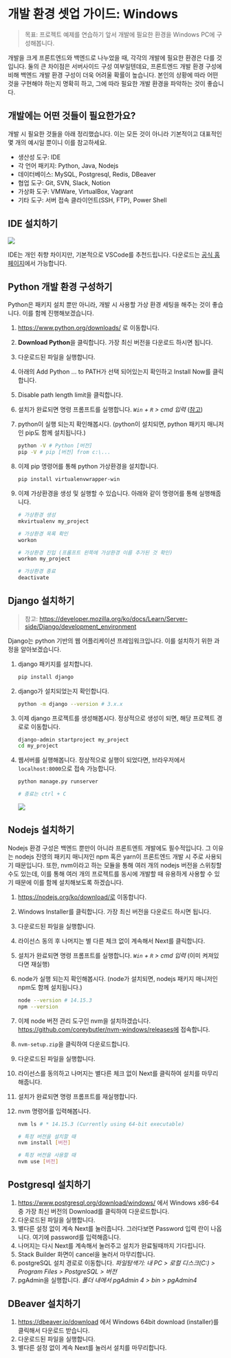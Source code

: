 # 개발 환경 셋업 가이드: Windows

> 목표: 프로젝트 예제를 연습하기 앞서 개발에 필요한 환경을 Windows PC에 구성해봅니다.

개발을 크게 프론트엔드와 백엔드로 나누었을 때, 각각의 개발에 필요한 환경은 다를 것입니다. 둘의 큰 차이점은 서버사이드 구성 여부일텐데요, 프론트엔드 개발 환경 구성에 비해 백엔드 개발 환경 구성이 더욱 어려울 확률이 높습니다. 본인의 상황에 따라 어떤 것을 구현해야 하는지 명확히 하고, 그에 따라 필요한 개발 환경을 파악하는 것이 좋습니다.

## 개발에는 어떤 것들이 필요한가요?

개발 시 필요한 것들을 아래 정리했습니다. 이는 모든 것이 아니라 기본적이고 대표적인 몇 개의 예시일 뿐이니 이를 참고하세요.

- 생산성 도구: IDE
- 각 언어 패키지: Python, Java, Nodejs
- 데이터베이스: MySQL, Postgresql, Redis, DBeaver
- 협업 도구: Git, SVN, Slack, Notion
- 가상화 도구: VMWare, VirtualBox, Vagrant
- 기타 도구: 서버 접속 클라이언트(SSH, FTP), Power Shell

## IDE 설치하기

![](https://upload.wikimedia.org/wikipedia/commons/8/80/Visual_Studio_Code_0.10.1_on_Windows_7%2C_with_search.png)

IDE는 개인 취향 차이지만, 기본적으로 VSCode를 추천드립니다. 다운로드는 [공식 홈페이지](https://code.visualstudio.com/)에서 가능합니다.

## Python 개발 환경 구성하기

Python은 패키지 설치 뿐만 아니라, 개발 시 사용할 가상 환경 세팅을 해주는 것이 좋습니다. 이를 함께 진행해보겠습니다.

1. https://www.python.org/downloads/ 로 이동합니다.
2. **Download Python**을 클릭합니다. 가장 최신 버전을 다운로드 하시면 됩니다.
3. 다운로드된 파일을 실행합니다.
4. 아래의 Add Python ... to PATH가 선택 되어있는지 확인하고 Install Now를 클릭합니다.
5. Disable path length limit을 클릭합니다.
6. 설치가 완료되면 명령 프롬프트를 실행합니다. *`Win` + `R` > cmd 입력* ([참고](https://editorizer.tistory.com/200))
7. python이 실행 되는지 확인해봅시다. (python이 설치되면, python 패키지 매니저인 pip도 함께 설치됩니다.)

    ```bash
    python -V # Python [버전]
    pip -V # pip [버전] from c:\...
    ```

8. 이제 pip 명령어를 통해 python 가상환경을 설치합니다.

    ```bash
    pip install virtualenvwrapper-win
    ```

9. 이제 가상환경을 생성 및 실행할 수 있습니다. 아래와 같이 명령어를 통해 실행해줍니다.

    ```bash
    # 가상환경 생성
    mkvirtualenv my_project

    # 가상환경 목록 확인
    workon

    # 가상환경 진입 (프롬프트 왼쪽에 가상환경 이름 추가된 것 확인)
    workon my_project

    # 가상환경 종료
    deactivate
    ```

## Django 설치하기

> 참고: https://developer.mozilla.org/ko/docs/Learn/Server-side/Django/development_environment

Django는 python 기반의 웹 어플리케이션 프레임워크입니다. 이를 설치하기 위한 과정을 알아보겠습니다.

1. django 패키지를 설치합니다.

    ```bash
    pip install django
    ```

2. django가 설치되었는지 확인합니다.

    ```bash
    python -m django --version # 3.x.x
    ```

3. 이제 django 프로젝트를 생성해봅시다. 정상적으로 생성이 되면, 해당 프로젝트 경로로 이동합니다.

    ```bash
    django-admin startproject my_project
    cd my_project
    ```

4. 웹서버를 실행해봅니다. 정상적으로 실행이 되었다면, 브라우저에서 `localhost:8000`으로 접속 가능합니다.

    ```bash
    python manage.py runserver

    # 종료는 ctrl + C
    ```

    ![](https://mdn.mozillademos.org/files/15728/Django_Skeleton_Website_Homepage.png)

## Nodejs 설치하기

Nodejs 환경 구성은 백엔드 뿐만이 아니라 프론트엔트 개발에도 필수적입니다. 그 이유는 nodejs 진영의 패키지 매니저인 npm 혹은 yarn이 프론트엔드 개발 시 주로 사용되기 때문입니다. 또한, nvm이라고 하는 모듈을 통해 여러 개의 nodejs 버전을 스위칭할 수도 있는데, 이를 통해 여러 개의 프로젝트를 동시에 개발할 때 유용하게 사용할 수 있기 때문에 이를 함께 설치해보도록 하겠습니다.

1. https://nodejs.org/ko/download/로 이동합니다.
2. Windows Installer를 클릭합니다. 가장 최신 버전을 다운로드 하시면 됩니다.
3. 다운로드된 파일을 실행합니다.
4. 라이선스 동의 후 나머지는 별 다른 체크 없이 계속해서 Next를 클릭합니다.
5. 설치가 완료되면 명령 프롬프트를 실행합니다. *`Win` + `R` > cmd 입력* (이미 켜져있다면 재실행)
6. node가 실행 되는지 확인해봅시다. (node가 설치되면, nodejs 패키지 매니저인 npm도 함께 설치됩니다.)

    ```bash
    node --version # 14.15.3
    npm --version
    ```

7. 이제 node 버전 관리 도구인 nvm을 설치하겠습니다. https://github.com/coreybutler/nvm-windows/releases에 접속합니다.
8. `nvm-setup.zip`을 클릭하여 다운로드합니다.
9. 다운로드된 파일을 실행합니다.
10. 라이선스를 동의하고 나머지는 별다른 체크 없이 Next를 클릭하여 설치를 마무리 해줍니다.
11. 설치가 완료되면 명령 프롬프트를 재실행합니다.
12. nvm 명령어를 입력해봅니다.

    ```bash
    nvm ls # * 14.15.3 (Currently using 64-bit executable)

    # 특정 버전을 설치할 때
    nvm install [버전]

    # 특정 버전을 사용할 때
    nvm use [버전]
    ```

## Postgresql 설치하기

1. https://www.postgresql.org/download/windows/ 에서 Windows x86-64 중 가장 최신 버전의 Download를 클릭하여 다운로드합니다.
2. 다운로드된 파일을 실행합니다.
3. 별다른 설정 없이 계속 Next를 눌러줍니다. 그러다보면 Password 입력 란이 나옵니다. 여기에 password를 입력해줍니다.
4. 나머지는 다시 Next를 계속해서 눌러주고 설치가 완료될때까지 기다립니다.
5. Stack Builder 화면이 cancel을 눌러서 마무리합니다.
6. postgreSQL 설치 경로로 이동합니다. *파일탐색기: 내 PC > 로컬 디스크(C:) > Program Files > PostgreSQL > 버전*
7. pgAdmin을 실행합니다. *폴더 내에서 pgAdmin 4 > bin > pgAdmin4*

## DBeaver 설치하기

1. https://dbeaver.io/download 에서 Windows 64bit download (installer)를 클릭해서 다운로드 받습니다.
2. 다운로드된 파일을 실행합니다.
3. 별다른 설정 없이 계속 Next를 눌러서 설치를 마무리합니다.
